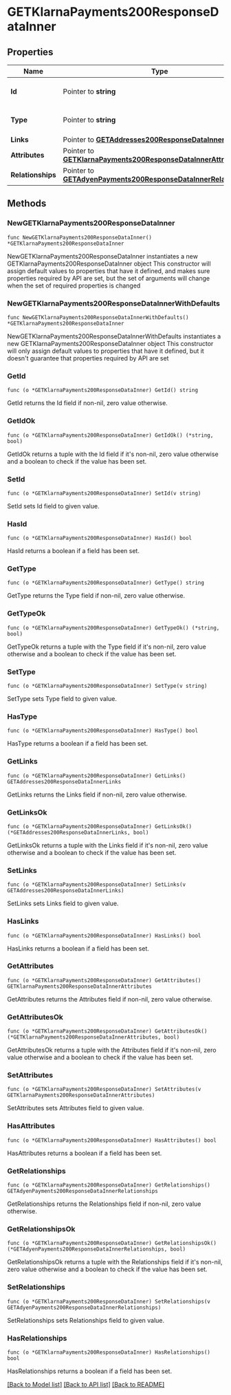 # GETKlarnaPayments200ResponseDataInner

## Properties

Name | Type | Description | Notes
------------ | ------------- | ------------- | -------------
**Id** | Pointer to **string** | The resource&#39;s id | [optional] 
**Type** | Pointer to **string** | The resource&#39;s type | [optional] 
**Links** | Pointer to [**GETAddresses200ResponseDataInnerLinks**](GETAddresses200ResponseDataInnerLinks.md) |  | [optional] 
**Attributes** | Pointer to [**GETKlarnaPayments200ResponseDataInnerAttributes**](GETKlarnaPayments200ResponseDataInnerAttributes.md) |  | [optional] 
**Relationships** | Pointer to [**GETAdyenPayments200ResponseDataInnerRelationships**](GETAdyenPayments200ResponseDataInnerRelationships.md) |  | [optional] 

## Methods

### NewGETKlarnaPayments200ResponseDataInner

`func NewGETKlarnaPayments200ResponseDataInner() *GETKlarnaPayments200ResponseDataInner`

NewGETKlarnaPayments200ResponseDataInner instantiates a new GETKlarnaPayments200ResponseDataInner object
This constructor will assign default values to properties that have it defined,
and makes sure properties required by API are set, but the set of arguments
will change when the set of required properties is changed

### NewGETKlarnaPayments200ResponseDataInnerWithDefaults

`func NewGETKlarnaPayments200ResponseDataInnerWithDefaults() *GETKlarnaPayments200ResponseDataInner`

NewGETKlarnaPayments200ResponseDataInnerWithDefaults instantiates a new GETKlarnaPayments200ResponseDataInner object
This constructor will only assign default values to properties that have it defined,
but it doesn't guarantee that properties required by API are set

### GetId

`func (o *GETKlarnaPayments200ResponseDataInner) GetId() string`

GetId returns the Id field if non-nil, zero value otherwise.

### GetIdOk

`func (o *GETKlarnaPayments200ResponseDataInner) GetIdOk() (*string, bool)`

GetIdOk returns a tuple with the Id field if it's non-nil, zero value otherwise
and a boolean to check if the value has been set.

### SetId

`func (o *GETKlarnaPayments200ResponseDataInner) SetId(v string)`

SetId sets Id field to given value.

### HasId

`func (o *GETKlarnaPayments200ResponseDataInner) HasId() bool`

HasId returns a boolean if a field has been set.

### GetType

`func (o *GETKlarnaPayments200ResponseDataInner) GetType() string`

GetType returns the Type field if non-nil, zero value otherwise.

### GetTypeOk

`func (o *GETKlarnaPayments200ResponseDataInner) GetTypeOk() (*string, bool)`

GetTypeOk returns a tuple with the Type field if it's non-nil, zero value otherwise
and a boolean to check if the value has been set.

### SetType

`func (o *GETKlarnaPayments200ResponseDataInner) SetType(v string)`

SetType sets Type field to given value.

### HasType

`func (o *GETKlarnaPayments200ResponseDataInner) HasType() bool`

HasType returns a boolean if a field has been set.

### GetLinks

`func (o *GETKlarnaPayments200ResponseDataInner) GetLinks() GETAddresses200ResponseDataInnerLinks`

GetLinks returns the Links field if non-nil, zero value otherwise.

### GetLinksOk

`func (o *GETKlarnaPayments200ResponseDataInner) GetLinksOk() (*GETAddresses200ResponseDataInnerLinks, bool)`

GetLinksOk returns a tuple with the Links field if it's non-nil, zero value otherwise
and a boolean to check if the value has been set.

### SetLinks

`func (o *GETKlarnaPayments200ResponseDataInner) SetLinks(v GETAddresses200ResponseDataInnerLinks)`

SetLinks sets Links field to given value.

### HasLinks

`func (o *GETKlarnaPayments200ResponseDataInner) HasLinks() bool`

HasLinks returns a boolean if a field has been set.

### GetAttributes

`func (o *GETKlarnaPayments200ResponseDataInner) GetAttributes() GETKlarnaPayments200ResponseDataInnerAttributes`

GetAttributes returns the Attributes field if non-nil, zero value otherwise.

### GetAttributesOk

`func (o *GETKlarnaPayments200ResponseDataInner) GetAttributesOk() (*GETKlarnaPayments200ResponseDataInnerAttributes, bool)`

GetAttributesOk returns a tuple with the Attributes field if it's non-nil, zero value otherwise
and a boolean to check if the value has been set.

### SetAttributes

`func (o *GETKlarnaPayments200ResponseDataInner) SetAttributes(v GETKlarnaPayments200ResponseDataInnerAttributes)`

SetAttributes sets Attributes field to given value.

### HasAttributes

`func (o *GETKlarnaPayments200ResponseDataInner) HasAttributes() bool`

HasAttributes returns a boolean if a field has been set.

### GetRelationships

`func (o *GETKlarnaPayments200ResponseDataInner) GetRelationships() GETAdyenPayments200ResponseDataInnerRelationships`

GetRelationships returns the Relationships field if non-nil, zero value otherwise.

### GetRelationshipsOk

`func (o *GETKlarnaPayments200ResponseDataInner) GetRelationshipsOk() (*GETAdyenPayments200ResponseDataInnerRelationships, bool)`

GetRelationshipsOk returns a tuple with the Relationships field if it's non-nil, zero value otherwise
and a boolean to check if the value has been set.

### SetRelationships

`func (o *GETKlarnaPayments200ResponseDataInner) SetRelationships(v GETAdyenPayments200ResponseDataInnerRelationships)`

SetRelationships sets Relationships field to given value.

### HasRelationships

`func (o *GETKlarnaPayments200ResponseDataInner) HasRelationships() bool`

HasRelationships returns a boolean if a field has been set.


[[Back to Model list]](../README.md#documentation-for-models) [[Back to API list]](../README.md#documentation-for-api-endpoints) [[Back to README]](../README.md)


